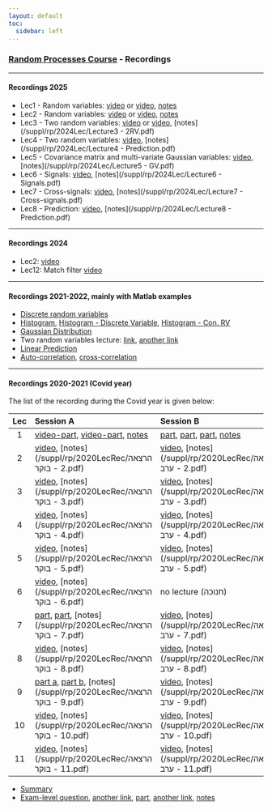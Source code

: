 ```yaml
---
layout: default
toc:
  sidebar: left
---
```


### [Random Processes Course](/teaching/rp/) - Recordings

---

#### Recordings 2025
- Lec1 - Random variables: [video](https://sce-ac-il.zoom.us/rec/share/CqUdiTs37wuaxF9AHVAIfEidsmOUiblbxN-PU62EWTQeOtB_LSurpDG6s-ZDDVwE.Q_6Fkq3TdIVPXegQ) or [video](https://objectstorage.il-jerusalem-1.oraclecloud.com/n/frrgqfrxhcca/b/scevideo/o/cc/cc1c1ab0c6de391b540b581a27376f827c5f47fd.mp4), [notes](/suppl/rp/2024Lec/Lecture1%20-%20RV.pdf)
- Lec2 - Random variables: [video](https://sce-ac-il.zoom.us/rec/share/2T97276gKZbcQxOYX5AhvUT2ucLoQeCrxKl80k_JWHpLP8j9zay7hW58pzRCSszr.f5ceO9zITjF1Idms?startTime=1731593634000) or [video](https://objectstorage.il-jerusalem-1.oraclecloud.com/n/frrgqfrxhcca/b/scevideo/o/90/90cfc06c1aceb852904d4bb1195558dca91cd9de.mp4), [notes](/suppl/rp/2024Lec/Lecture2%20-%20RV.pdf)
- Lec3 - Two random variables: [video](https://sce-ac-il.zoom.us/rec/share/pSeFPMOwvlclEFoxmEStzjH-7aNNI2rrOBYnPfKyYaC-4BttEJCwToyN1dMi6p7u.1jqEm2O6x2QIc1ej?startTime=1732198421000) or [video](https://objectstorage.il-jerusalem-1.oraclecloud.com/n/frrgqfrxhcca/b/scevideo/o/48/48d503a4d5b6a639e2fd2d0c3e2edaf3af104e9b.mp4), [notes](/suppl/rp/2024Lec/Lecture3 - 2RV.pdf)
- Lec4 - Two random variables: [video](https://sce-ac-il.zoom.us/rec/share/Z7bF3Qk2LQSsykBZuJELb4ImIMHtX5OS0IOUgxV0PoyiSf7cJexqlVdx3nCOJ1No.sOtU_yDdE0Azo0Hk?startTime=1732803216000), [notes](/suppl/rp/2024Lec/Lecture4 - Prediction.pdf)
- Lec5 - Covariance matrix and multi-variate Gaussian variables: [video](https://sce-ac-il.zoom.us/rec/share/kyi6HGD7qTqiU7VoDvkB9ztaWbOTquxZo5IbUIAOSQXDfJ3r1pqKv-ODYVFjAbvO.VV0-_mWzvsRRBxo7?startTime=1733408088000), [notes](/suppl/rp/2024Lec/Lecture5 - GV.pdf)
- Lec6 - Signals: [video](https://sce-ac-il.zoom.us/rec/share/3vWAELCj5KRbQy8jmxcQ4MstD5UO_GD0wCu1Eftj_YaZbM34HJmoK7CySzt6NuB1.jwQO0wvg9pqPPo23?startTime=1734012889000), [notes](/suppl/rp/2024Lec/Lecture6 - Signals.pdf)
- Lec7 - Cross-signals: [video](https://sce-ac-il.zoom.us/rec/share/ErsE9gUZ2xXcHjq7n4EOAhOFfNjkP269lh5JjaCYMip5otMj-Zqv5VbSZiuVjZBa._c5bhQyGaVsrfhkb), [notes](/suppl/rp/2024Lec/Lecture7 - Cross-signals.pdf)
- Lec8 - Prediction: [video](https://drive.google.com/file/d/1Jmeq0kwhdSidVIH3r4248lXrJ72ntHs1/view?usp=sharing), [notes](/suppl/rp/2024Lec/Lecture8 - Prediction.pdf)

---

#### Recordings 2024
- Lec2: [video](https://sce-ac-il.zoom.us/rec/share/EhiZuQgHNU9sfOvAvYL1zlsjCw9VjWOIWQdBqUadpXbq2zqZEucbnYPs-WmqPAk2.EBXq4Ge3se6ZJtAR?startTime=1706710717000)
[](https://sce-ac-il.zoom.us/rec/share/B5xAUPKtSrmpU7nDwpPKEktxoEgFoxP3s7lCMTfjbK8SBBeqxfSHvA_jL9hSks8a.-Yec8MRAozhw38ih?startTime=1707315528000)
- Lec12: Match filter [video](https://sce-ac-il.zoom.us/rec/share/enbiZOXeSJRTwu1XGJ7bUREd2ThmpfelawDn4SJJjrJNJde7kYl1MYhtgKR2z_Vd.mK4JRBas3B5BNDJw?startTime=1712755184000)

---

#### Recordings 2021-2022, mainly with Matlab examples
- [Discrete random variables](https://sce-ac-il.zoom.us/rec/share/UU-yGyBfaX9hAo3mmGB7qwO4JHcAR0P05DYzK-IVJ7Fb8rNmWbHPWSN23rHLjOA2.NWubfryc6JBrup7c?startTime=1634646130000)
- [Histogram](https://sce-ac-il.zoom.us/rec/share/mfrgwyBJGpU_aHGH7Oi_JuhSN2iSJZdAQdtfyZDfkus1g-bMqsGm530LmrhY3IiP.uLaE8jrHcR7_kn_T?startTime=1635260355000), [Histogram - Discrete Variable](https://sce-ac-il.zoom.us/rec/share/mfrgwyBJGpU_aHGH7Oi_JuhSN2iSJZdAQdtfyZDfkus1g-bMqsGm530LmrhY3IiP.uLaE8jrHcR7_kn_T?startTime=1635258416000), [Histogram - Con. RV](https://sce-ac-il.zoom.us/rec/share/mfrgwyBJGpU_aHGH7Oi_JuhSN2iSJZdAQdtfyZDfkus1g-bMqsGm530LmrhY3IiP.uLaE8jrHcR7_kn_T?startTime=1635259531000)
- [Gaussian Distribution](https://sce-ac-il.zoom.us/rec/share/kgRcADcVU85YxLLRsqkFEcdqdzWy3jGB0l8M9WzsGOe-LU0-vtqJuikKBp0KIA8_.mdHlNhL8eB9ZcJ2a?startTime=1636566756000)
- Two random variables lecture: [link](https://sce-ac-il.zoom.us/rec/share/k5mPW4Zdi73yeHuI36jY0UQjs7w73gnvLcss4P_pKyW5CdcUM2HQdgMhV2AZqplQ.-_gjvYSZTT1gc_tC?startTime=1668006827000), [another link](https://objectstorage.il-jerusalem-1.oraclecloud.com/n/frrgqfrxhcca/b/scevideo/o/01/01ec32e1de956bb7d6f936f84a85526059213aa3.mp4)
- [Linear Prediction](https://sce-ac-il.zoom.us/rec/share/hA0qKV-6FO_45jQ6rNZeGFL_6N3GRzRnn6y0ZaiSB1a2A1bigZxJPDllIwzCelNt.ScvUV51Qd1PFk_Wn?startTime=1636280845000)
- [Auto-correlation](https://sce-ac-il.zoom.us/rec/share/Og3FNf94Q0K3OXd8F2ZtkBKBAuKOQbBhGoDT7yDCT5pREm6h258ndshvqp1C8OoW.7Bik0aKtHrYUC1nX?startTime=1637669237000), [cross-correlation](https://sce-ac-il.zoom.us/rec/share/Og3FNf94Q0K3OXd8F2ZtkBKBAuKOQbBhGoDT7yDCT5pREm6h258ndshvqp1C8OoW.7Bik0aKtHrYUC1nX?startTime=1637671894000)

---
	
#### Recordings 2020-2021 (Covid year)
The list of the recording during the Covid year is given below: 

| Lec | Session A                                                                                                                                                                                                                                                                                                                                | Session B                                                                                                                                                                                                                                                                                                                                                                                                                                                             |
|:---:|:-----------------------------------------------------------------------------------------------------------------------------------------------------------------------------------------------------------------------------------------------------------------------------------------------------------------------------------------|:----------------------------------------------------------------------------------------------------------------------------------------------------------------------------------------------------------------------------------------------------------------------------------------------------------------------------------------------------------------------------------------------------------------------------------------------------------------------|
|  1  | [video-part](https://objectstorage.il-jerusalem-1.oraclecloud.com/n/frrgqfrxhcca/b/scevideo/o/64/64f29c805019405d2d43b974a19f7382f8c77956.mp4), [video-part](https://objectstorage.il-jerusalem-1.oraclecloud.com/n/frrgqfrxhcca/b/scevideo/o/a7/a7d7e25ac5db4e1d575f7fdff8d8ca5362ca4cc1.mp4), [notes](/suppl/rp/2020LecRec/Lec1a.pdf)  | [part](https://objectstorage.il-jerusalem-1.oraclecloud.com/n/frrgqfrxhcca/b/scevideo/o/b7/b74e64c5e7926766a4cd3b1891f17e3be722d388.mp4), [part](https://objectstorage.il-jerusalem-1.oraclecloud.com/n/frrgqfrxhcca/b/scevideo/o/d8/d83b8d19cb7c1b47059a82da8fe92be11a232577.mp4), [part](https://objectstorage.il-jerusalem-1.oraclecloud.com/n/frrgqfrxhcca/b/scevideo/o/9e/9ef1ad8bcb06354c7ad3fedf7798a80ae24152c9.mp4), [notes](/suppl/rp/2020LecRec/Lec1b.pdf) |
|  2  | [video](https://objectstorage.il-jerusalem-1.oraclecloud.com/n/frrgqfrxhcca/b/scevideo/o/87/871ac478e55f1d2097015541846689f89cc2395d.mp4), [notes](/suppl/rp/2020LecRec/הרצאה 2 - בוקר.pdf)                                                                                                                                              | [video](https://objectstorage.il-jerusalem-1.oraclecloud.com/n/frrgqfrxhcca/b/scevideo/o/a2/a289645ef09b797f3e9075979f58575857dcb49c.mp4), [notes](/suppl/rp/2020LecRec/הרצאה 2 - ערב.pdf)                                                                                                                                                                                                                                                                            |
|  3  | [video](https://objectstorage.il-jerusalem-1.oraclecloud.com/n/frrgqfrxhcca/b/scevideo/o/9d/9d517ba9c9c5d93c0709ad5fd3ea823d708cd7c2.mp4), [notes](/suppl/rp/2020LecRec/הרצאה 3 - בוקר.pdf)                                                                                                                                              | [video](https://objectstorage.il-jerusalem-1.oraclecloud.com/n/frrgqfrxhcca/b/scevideo/o/57/57330912e51f870acc359fa92f7866bc7ec6b6ee.mp4), [notes](/suppl/rp/2020LecRec/הרצאה 3 - ערב.pdf)                                                                                                                                                                                                                                                                            |
|  4  | [video](https://objectstorage.il-jerusalem-1.oraclecloud.com/n/frrgqfrxhcca/b/scevideo/o/76/76722bdc9698ba046719ad89e7f82630a73960b7.mp4), [notes](/suppl/rp/2020LecRec/הרצאה 4 - בוקר.pdf)                                                                                                                                              | [video](https://objectstorage.il-jerusalem-1.oraclecloud.com/n/frrgqfrxhcca/b/scevideo/o/db/db6bbfc1dacb22abdf69879b758bbfc3c1fb6382.mp4), [notes](/suppl/rp/2020LecRec/הרצאה 4 - ערב.pdf)                                                                                                                                                                                                                                                                            |
|  5  | [video](https://objectstorage.il-jerusalem-1.oraclecloud.com/n/frrgqfrxhcca/b/scevideo/o/22/2225ca795edc6d5b443f6731a1e97e73b02b7266.mp4), [notes](/suppl/rp/2020LecRec/הרצאה 5 - בוקר.pdf)                                                                                                                                              | [video](https://objectstorage.il-jerusalem-1.oraclecloud.com/n/frrgqfrxhcca/b/scevideo/o/ef/ef4f6999ca7ca36b6c9ce522911a41ca1eec73d7.mp4), [notes](/suppl/rp/2020LecRec/הרצאה 5 - ערב.pdf)                                                                                                                                                                                                                                                                            |
|  6  | [video](https://objectstorage.il-jerusalem-1.oraclecloud.com/n/frrgqfrxhcca/b/scevideo/o/d3/d388ef430230a8cd4611e5211ca19b45690e4096.mp4), [notes](/suppl/rp/2020LecRec/הרצאה 6 - בוקר.pdf)                                                                                                                                              | no lecture (חנוכה)                                                                                                                                                                                                                                                                                                                                                                                                                                                    |
|  7  | [part](https://objectstorage.il-jerusalem-1.oraclecloud.com/n/frrgqfrxhcca/b/scevideo/o/4e/4e041871bfebf15550e8f563973eb53126e0751f.mp4), [part](https://objectstorage.il-jerusalem-1.oraclecloud.com/n/frrgqfrxhcca/b/scevideo/o/74/74152e8464454085335a03caa7fe4b3d8279a6ee.mp4), [notes](/suppl/rp/2020LecRec/הרצאה 7 - בוקר.pdf)     | [video](https://objectstorage.il-jerusalem-1.oraclecloud.com/n/frrgqfrxhcca/b/scevideo/o/32/3242f1d388afa8927472f5bd0f8c58f33e6f7e2b.mp4), [notes](/suppl/rp/2020LecRec/הרצאה 7 - ערב.pdf)                                                                                                                                                                                                                                                                            |
|  8  | [video](https://objectstorage.il-jerusalem-1.oraclecloud.com/n/frrgqfrxhcca/b/scevideo/o/32/328c469249c1be244ab37ae271cedee4f07cbf6b.mp4), [notes](/suppl/rp/2020LecRec/הרצאה 8 - בוקר.pdf)                                                                                                                                              | [video](https://objectstorage.il-jerusalem-1.oraclecloud.com/n/frrgqfrxhcca/b/scevideo/o/ff/ff41630b23399e398705cc084d91a5e6e5d1ae42.mp4), [notes](/suppl/rp/2020LecRec/הרצאה 8 - ערב.pdf)                                                                                                                                                                                                                                                                            |
|  9  | [part a](https://objectstorage.il-jerusalem-1.oraclecloud.com/n/frrgqfrxhcca/b/scevideo/o/52/52da0e324c8996952510c2b99be78583e409814a.mp4), [part b](https://objectstorage.il-jerusalem-1.oraclecloud.com/n/frrgqfrxhcca/b/scevideo/o/de/de186ffac86abac118d406aad4a7f75267de5021.mp4), [notes](/suppl/rp/2020LecRec/הרצאה 9 - בוקר.pdf) | [video](https://objectstorage.il-jerusalem-1.oraclecloud.com/n/frrgqfrxhcca/b/scevideo/o/b9/b94bece1c25fa2b69593785c5768381cf8427079.mp4), [notes](/suppl/rp/2020LecRec/הרצאה 9 - ערב.pdf)                                                                                                                                                                                                                                                                            |
| 10  | [video](https://objectstorage.il-jerusalem-1.oraclecloud.com/n/frrgqfrxhcca/b/scevideo/o/3e/3ea4a4d17b30d4237b3b0cc330c21a2d067f446d.mp4), [notes](/suppl/rp/2020LecRec/הרצאה 10 - בוקר.pdf)                                                                                                                                             | [video](https://objectstorage.il-jerusalem-1.oraclecloud.com/n/frrgqfrxhcca/b/scevideo/o/d8/d8f324bf8f6a191ae51045fdbc3c3523db3dc386.mp4), [notes](/suppl/rp/2020LecRec/הרצאה 10 - ערב.pdf)                                                                                                                                                                                                                                                                           |
| 11  | [video](https://objectstorage.il-jerusalem-1.oraclecloud.com/n/frrgqfrxhcca/b/scevideo/o/70/700cc0ae1065d3f735a0e2c2b4e2b07e3d24918b.mp4), [notes](/suppl/rp/2020LecRec/הרצאה 11 - בוקר.pdf)                                                                                                                                             | [video](https://objectstorage.il-jerusalem-1.oraclecloud.com/n/frrgqfrxhcca/b/scevideo/o/37/37bedd583268ca8d5ab086a7ade5f9d1c907a683.mp4), [notes](/suppl/rp/2020LecRec/הרצאה 11 - ערב.pdf)                                                                                                                                                                                                                                                                           |

* [Summary](https://objectstorage.il-jerusalem-1.oraclecloud.com/n/frrgqfrxhcca/b/scevideo/o/da/dabac2b07e66aebb71759eb43eef23340b8046ca.mp4)
* [Exam-level question](https://objectstorage.il-jerusalem-1.oraclecloud.com/n/frrgqfrxhcca/b/scevideo/o/83/8336e5c1734c41405e543a2fd8a55a8c1b5204bf.mp4), [another link](https://objectstorage.il-jerusalem-1.oraclecloud.com/n/frrgqfrxhcca/b/scevideo/o/83/8336e5c1734c41405e543a2fd8a55a8c1b5204bf.mp4), [part](https://objectstorage.il-jerusalem-1.oraclecloud.com/n/frrgqfrxhcca/b/scevideo/o/2d/2db73ea989ab81ac8d2b4ad614e1146156007fc2.mp4), [another link](https://objectstorage.il-jerusalem-1.oraclecloud.com/n/frrgqfrxhcca/b/scevideo/o/f2/f2fd6e2cc2bac678b8423ddf1fddf374d7eb9e3c.mp4), [notes](/suppl/rp/2020LecRec/חזרה.pdf)